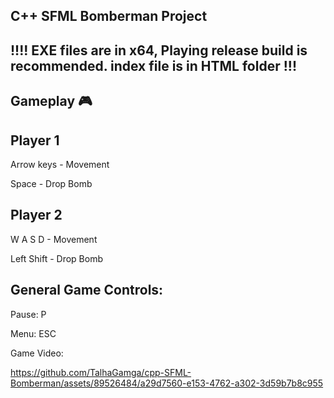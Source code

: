 C++ SFML Bomberman Project
---------------------

!!!!
EXE files are in x64, Playing release build is recommended.
index file is in HTML folder
!!!
-

Gameplay 🎮
-
Player 1
-
Arrow keys - Movement

Space - Drop Bomb

Player 2
-
W A S D - Movement

Left Shift - Drop Bomb

General Game Controls:
-
Pause: P

Menu: ESC


Game Video: 


https://github.com/TalhaGamga/cpp-SFML-Bomberman/assets/89526484/a29d7560-e153-4762-a302-3d59b7b8c955

